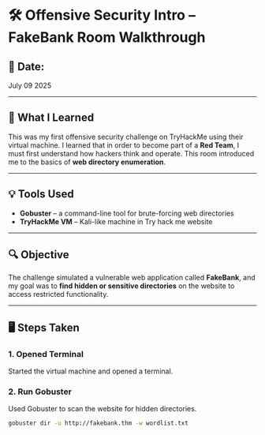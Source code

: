 # 🛠️ Offensive Security Intro – FakeBank Room Walkthrough

## 📅 Date:
July 09 2025

---

## 🧠 What I Learned

This was my first offensive security challenge on TryHackMe using their virtual machine. 
I learned that in order to become part of a **Red Team**, I must first understand how hackers think and operate.
This room introduced me to the basics of **web directory enumeration**.

---

## 💡 Tools Used

- **Gobuster** – a command-line tool for brute-forcing web directories
- **TryHackMe VM** – Kali-like machine in Try hack me website

---

## 🔍 Objective

The challenge simulated a vulnerable web application called **FakeBank**,
and my goal was to **find hidden or sensitive directories** on the website to access restricted functionality.

---

## 🖥️ Steps Taken

### 1. Opened Terminal
Started the virtual machine and opened a terminal.

### 2. Run Gobuster
Used Gobuster to scan the website for hidden directories.

```bash
gobuster dir -u http://fakebank.thm -w wordlist.txt
